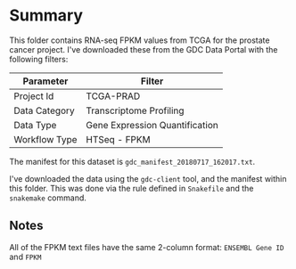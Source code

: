 # Summary

This folder contains RNA-seq FPKM values from TCGA for the prostate cancer project.
I've downloaded these from the GDC Data Portal with the following filters:

| Parameter     | Filter                         |
| ------------- | ------------------------------ |
| Project Id    | TCGA-PRAD                      |
| Data Category | Transcriptome Profiling        |
| Data Type     | Gene Expression Quantification |
| Workflow Type | HTSeq - FPKM                   |

The manifest for this dataset is `gdc_manifest_20180717_162017.txt`.

I've downloaded the data using the `gdc-client` tool, and the manifest within this folder.
This was done via the rule defined in `Snakefile` and the `snakemake` command.

## Notes

All of the FPKM text files have the same 2-column format: `ENSEMBL Gene ID` and `FPKM`
